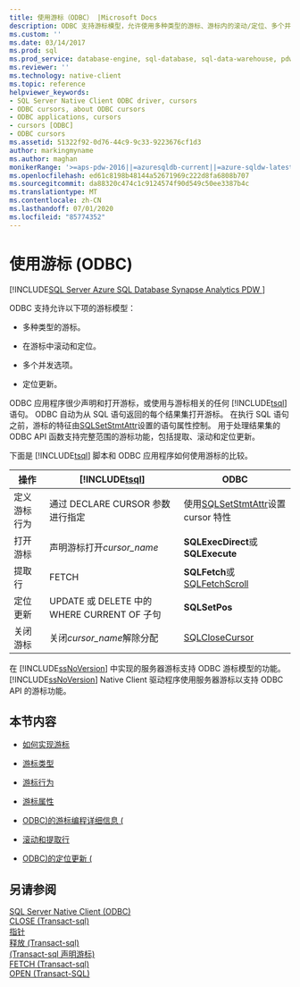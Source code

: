 ```yaml
---
title: 使用游标（ODBC） |Microsoft Docs
description: ODBC 支持游标模型，允许使用多种类型的游标、游标内的滚动/定位、多个并发选项和定位更新。
ms.custom: ''
ms.date: 03/14/2017
ms.prod: sql
ms.prod_service: database-engine, sql-database, sql-data-warehouse, pdw
ms.reviewer: ''
ms.technology: native-client
ms.topic: reference
helpviewer_keywords:
- SQL Server Native Client ODBC driver, cursors
- ODBC cursors, about ODBC cursors
- ODBC applications, cursors
- cursors [ODBC]
- ODBC cursors
ms.assetid: 51322f92-0d76-44c9-9c33-9223676cf1d3
author: markingmyname
ms.author: maghan
monikerRange: '>=aps-pdw-2016||=azuresqldb-current||=azure-sqldw-latest||>=sql-server-2016||=sqlallproducts-allversions||>=sql-server-linux-2017||=azuresqldb-mi-current'
ms.openlocfilehash: ed61c8198b48144a52671969c222d8fa6808b707
ms.sourcegitcommit: da88320c474c1c9124574f90d549c50ee3387b4c
ms.translationtype: MT
ms.contentlocale: zh-CN
ms.lasthandoff: 07/01/2020
ms.locfileid: "85774352"
---
```

# <a name="using-cursors-odbc"></a>使用游标 (ODBC)
[!INCLUDE[SQL Server Azure SQL Database Synapse Analytics PDW ](../../includes/applies-to-version/sql-asdb-asdbmi-asdw-pdw.md)]

  ODBC 支持允许以下项的游标模型：  
  
-   多种类型的游标。  
  
-   在游标中滚动和定位。  
  
-   多个并发选项。  
  
-   定位更新。  
  
 ODBC 应用程序很少声明和打开游标，或使用与游标相关的任何 [!INCLUDE[tsql](../../includes/tsql-md.md)] 语句。 ODBC 自动为从 SQL 语句返回的每个结果集打开游标。 在执行 SQL 语句之前，游标的特征由[SQLSetStmtAttr](../../relational-databases/native-client-odbc-api/sqlsetstmtattr.md)设置的语句属性控制。 用于处理结果集的 ODBC API 函数支持完整范围的游标功能，包括提取、滚动和定位更新。  
  
 下面是 [!INCLUDE[tsql](../../includes/tsql-md.md)] 脚本和 ODBC 应用程序如何使用游标的比较。  
  
|操作|[!INCLUDE[tsql](../../includes/tsql-md.md)]|ODBC|  
|------------|------------------------|----------|  
|定义游标行为|通过 DECLARE CURSOR 参数进行指定|使用[SQLSetStmtAttr](../../relational-databases/native-client-odbc-api/sqlsetstmtattr.md)设置 cursor 特性|  
|打开游标|声明游标打开*cursor_name*|**SQLExecDirect**或**SQLExecute**|  
|提取行|FETCH|**SQLFetch**或[SQLFetchScroll](../../relational-databases/native-client-odbc-api/sqlfetchscroll.md)|  
|定位更新|UPDATE 或 DELETE 中的 WHERE CURRENT OF 子句|**SQLSetPos**|  
|关闭游标|关闭*cursor_name*解除分配|[SQLCloseCursor](../../relational-databases/native-client-odbc-api/sqlclosecursor.md)|  
  
 在 [!INCLUDE[ssNoVersion](../../includes/ssnoversion-md.md)] 中实现的服务器游标支持 ODBC 游标模型的功能。 [!INCLUDE[ssNoVersion](../../includes/ssnoversion-md.md)] Native Client 驱动程序使用服务器游标以支持 ODBC API 的游标功能。  
  
## <a name="in-this-section"></a>本节内容  
  
-   [如何实现游标](../../relational-databases/native-client-odbc-cursors/implementation/how-cursors-are-implemented.md)  
  
-   [游标类型](../../relational-databases/native-client-odbc-cursors/cursor-types.md)  
  
-   [游标行为](../../relational-databases/native-client-odbc-cursors/cursor-behaviors.md)  
  
-   [游标属性](../../relational-databases/native-client-odbc-cursors/properties/cursor-properties.md)  
  
-   [ODBC&#41;的游标编程详细信息 &#40;](../../relational-databases/native-client-odbc-cursors/programming/cursor-programming-details-odbc.md)  
  
-   [滚动和提取行](../../relational-databases/native-client-odbc-cursors/scrolling-and-fetching-rows.md)  
  
-   [ODBC&#41;的定位更新 &#40;](../../relational-databases/native-client-odbc-cursors/positioned-updates-odbc.md)  
  
## <a name="see-also"></a>另请参阅  
 [SQL Server Native Client &#40;ODBC&#41;](../../relational-databases/native-client/odbc/sql-server-native-client-odbc.md)   
 [CLOSE &#40;Transact-sql&#41;](../../t-sql/language-elements/close-transact-sql.md)   
 [指针](../../relational-databases/cursors.md)   
 [释放 &#40;Transact-sql&#41;](../../t-sql/language-elements/deallocate-transact-sql.md)   
 [&#40;Transact-sql 声明游标&#41;](../../t-sql/language-elements/declare-cursor-transact-sql.md)   
 [FETCH &#40;Transact-sql&#41;](../../t-sql/language-elements/fetch-transact-sql.md)   
 [OPEN (Transact-SQL)](../../t-sql/language-elements/open-transact-sql.md)  
  
  
